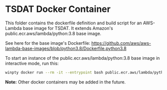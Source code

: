 # TSDAT Docker Container
This folder contains the dockerfile definition and build script for an AWS-Lambda
base image for TSDAT.  It extends Amazon's public.ecr.aws/lambda/python:3.8 base image.

See here for the base image's Dockerfile:
 https://github.com/aws/aws-lambda-base-images/blob/python3.8/Dockerfile.python3.8

To start an instance of the public.ecr.aws/lambda/python:3.8 base image in interactive
mode, run this:

```bash
winpty docker run --rm -it --entrypoint bash public.ecr.aws/lambda/python:3.8
```

**Note:**  Other docker containers may be added in the future.


